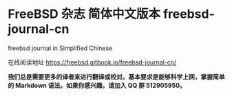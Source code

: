 # FreeBSD 杂志 简体中文版本 freebsd-journal-cn 
freebsd journal in Simplified Chinese

在线阅读地址 <https://freebsd.gitbook.io/freebsd-journal-cn/>

**我们总是需要更多的译者来进行翻译或校对。基本要求是能够科学上网，掌握简单的 Markdown 语法。如果你感兴趣，请加入 QQ 群 512905950。**
